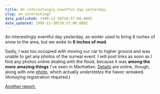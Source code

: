 ```yaml
---
title: An interestingly eventful day yesterday,
slug: an_interestingl
date_published: 1999-12-30T20:57:00.000Z
date_updated: 1999-12-30T20:57:00.000Z
---
```


An interestingly eventful day yesterday, as winter used to bring 6 inches of snow to the area, but we woke to **6 inches of mud**.

Sadly, I was too occupied with moving our car to higher ground and was unable to get any photos of the surreal event. I will post links as soon as I find any photos online dealing with the flood, because it was **among the more amazing things** I’ve seen in Manhattan. [Details](http://www.nytimes.com/99/12/30/news/national/regional/ny-water-break.html) are online, though, along with one [photo](http://www.nytimes.com/yr/mo/day/news/national/regional/ny-water-break.1.jpg.html), which actually *understates* the havoc wreaked. (Annoying registration required.)

[Another report.](http://www.ny1.com/ny/Boroughs/SubTopic/index.html?topicintid=3&amp;subtopicintid=8&amp;contentintid=3454)
